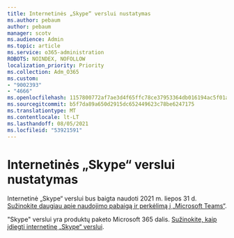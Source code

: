 ```yaml
---
title: Internetinės „Skype“ verslui nustatymas
ms.author: pebaum
author: pebaum
manager: scotv
ms.audience: Admin
ms.topic: article
ms.service: o365-administration
ROBOTS: NOINDEX, NOFOLLOW
localization_priority: Priority
ms.collection: Adm_O365
ms.custom:
- "9002393"
- "4666"
ms.openlocfilehash: 1157800772af7ae3d4f65ffc78ce37953364db016194ac5f01aeb92295390f93
ms.sourcegitcommit: b5f7da89a650d2915dc652449623c78be6247175
ms.translationtype: MT
ms.contentlocale: lt-LT
ms.lasthandoff: 08/05/2021
ms.locfileid: "53921591"
---
```

# <a name="set-up-skype-for-business-online"></a>Internetinės „Skype“ verslui nustatymas

Internetinė „Skype“ verslui bus baigta naudoti 2021 m. liepos 31 d. [Sužinokite daugiau apie naudojimo pabaigą ir perkėlimą į „Microsoft Teams“](https://docs.microsoft.com/microsoftteams/skype-for-business-online-retirement).

"Skype" verslui yra produktų paketo Microsoft 365 dalis. [Sužinokite, kaip įdiegti internetinę „Skype“ verslui](https://support.office.com/article/Install-Skype-for-Business-Online-8a618bc4-3fc8-4d5f-9d62-cf93a0494800).
